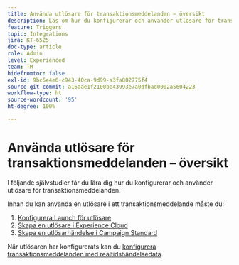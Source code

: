 ```yaml
---
title: Använda utlösare för transaktionsmeddelanden – översikt
description: Läs om hur du konfigurerar och använder utlösare för transaktionsmeddelanden.
feature: Triggers
topic: Integrations
jira: KT-6525
doc-type: article
role: Admin
level: Experienced
team: TM
hidefromtoc: false
exl-id: 9bc5e4e6-c943-40ca-9d99-a3fa802775f4
source-git-commit: a16aae1f2100be43993e7a0dfbad0002a5604223
workflow-type: ht
source-wordcount: '95'
ht-degree: 100%

---
```


# Använda utlösare för transaktionsmeddelanden – översikt

I följande självstudier får du lära dig hur du konfigurerar och använder utlösare för transaktionsmeddelanden.

Innan du kan använda en utlösare i ett transaktionsmeddelande måste du:

1. [Konfigurera Launch för utlösare](/help/integrations/configure-launch-for-triggers.md)
2. [Skapa en utlösare i Experience Cloud](https://experienceleague.adobe.com/docs/core-services/interface/services/activation/triggers.html?lang=sv)
3. [Skapa en utlösarhändelse i Campaign Standard](/help/integrations/create-a-trigger-event.md)

När utlösaren har konfigurerats kan du [konfigurera transaktionsmeddelanden med realtidshändelsedata](/help/integrations/configure-transactional-messages-using-realtime-event-data.md).

